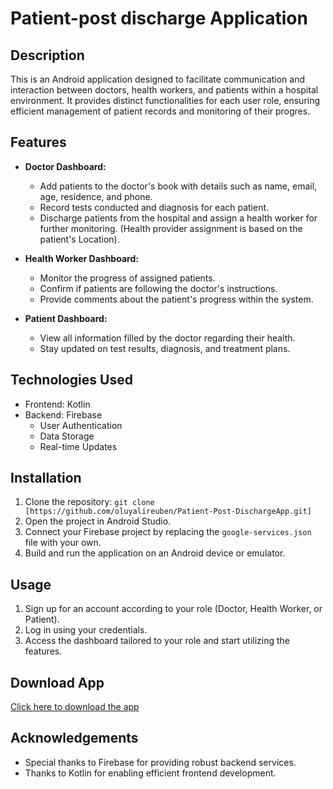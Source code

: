 # Patient-post discharge Application 

## Description
This is an Android application designed to facilitate communication and interaction between doctors, health workers, and patients within a hospital environment.
It provides distinct functionalities for each user role, ensuring efficient management of patient records and monitoring of their progres.

## Features
- **Doctor Dashboard:**
  - Add patients to the doctor's book with details such as name, email, age, residence, and phone.
  - Record tests conducted and diagnosis for each patient.
  - Discharge patients from the hospital and assign a health worker for further monitoring. (Health provider assignment is based on the patient's Location).

- **Health Worker Dashboard:**
  - Monitor the progress of assigned patients.
  - Confirm if patients are following the doctor's instructions.
  - Provide comments about the patient's progress within the system.

- **Patient Dashboard:**
  - View all information filled by the doctor regarding their health.
  - Stay updated on test results, diagnosis, and treatment plans.

## Technologies Used
- Frontend: Kotlin
- Backend: Firebase
  - User Authentication
  - Data Storage
  - Real-time Updates

## Installation
1. Clone the repository: `git clone [https://github.com/oluyalireuben/Patient-Post-DischargeApp.git]`
2. Open the project in Android Studio.
3. Connect your Firebase project by replacing the `google-services.json` file with your own.
4. Build and run the application on an Android device or emulator.

## Usage
1. Sign up for an account according to your role (Doctor, Health Worker, or Patient).
2. Log in using your credentials.
3. Access the dashboard tailored to your role and start utilizing the features.


## Download App
[Click here to download the app](https://drive.google.com/file/d/1433F74KCLblb4K_e3i1ct2hijY9IkYYa/view?usp=drivesdk)


## Acknowledgements
- Special thanks to Firebase for providing robust backend services.
- Thanks to Kotlin for enabling efficient frontend development.
